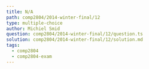```yaml
---
title: N/A
path: comp2804/2014-winter-final/12
type: multiple-choice
author: Michiel Smid
question: comp2804/2014-winter-final/12/question.ts
solution: comp2804/2014-winter-final/12/solution.md
tags:
  - comp2804
  - comp2804-exam
---
```

